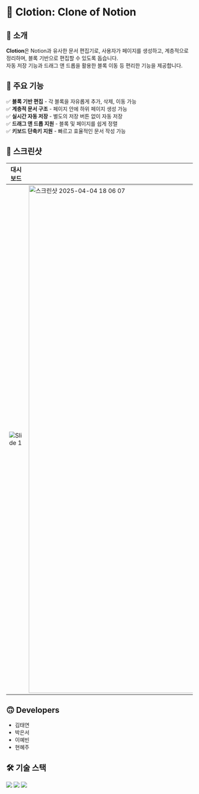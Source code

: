 # 📝 Clotion: Clone of Notion  

## 🚀 소개  
**Clotion**은 Notion과 유사한 문서 편집기로, 사용자가 페이지를 생성하고, 계층적으로 정리하며, 블록 기반으로 편집할 수 있도록 돕습니다.  
자동 저장 기능과 드래그 앤 드롭을 활용한 블록 이동 등 편리한 기능을 제공합니다.  

## 🎯 주요 기능  
✅ **블록 기반 편집** - 각 블록을 자유롭게 추가, 삭제, 이동 가능  
✅ **계층적 문서 구조** - 페이지 안에 하위 페이지 생성 가능  
✅ **실시간 자동 저장** - 별도의 저장 버튼 없이 자동 저장  
✅ **드래그 앤 드롭 지원** - 블록 및 페이지를 쉽게 정렬  
✅ **키보드 단축키 지원** - 빠르고 효율적인 문서 작성 가능  


## 📸 스크린샷  
| 대시보드 | 편집 모드 |
|---------|---------|
| ![Slide 1](https://github.com/user-attachments/assets/f906e843-4a50-4701-aeba-e0541f6314a2) |  <img width="1372" alt="스크린샷 2025-04-04 18 06 07" src="https://github.com/user-attachments/assets/05c81cdb-d5bb-493d-af9b-72d9c55e4dcd" /> |


## 🙃 Developers
- 김태연
- 박은서
- 이예빈
- 현혜주

## 🛠️ 기술 스택  
<p>
  <img src="https://img.shields.io/badge/javascript-F7DF1E?style=for-the-badge&logo=javascript&logoColor=white"/>
  <img src="https://img.shields.io/badge/CSS3-1572B6?style=for-the-badge&logo=CSS3&logoColor=white"/>
  <img src="https://img.shields.io/badge/HTML5-E34F26?style=for-the-badge&logo=HTML5&logoColor=white"/>
</p>



